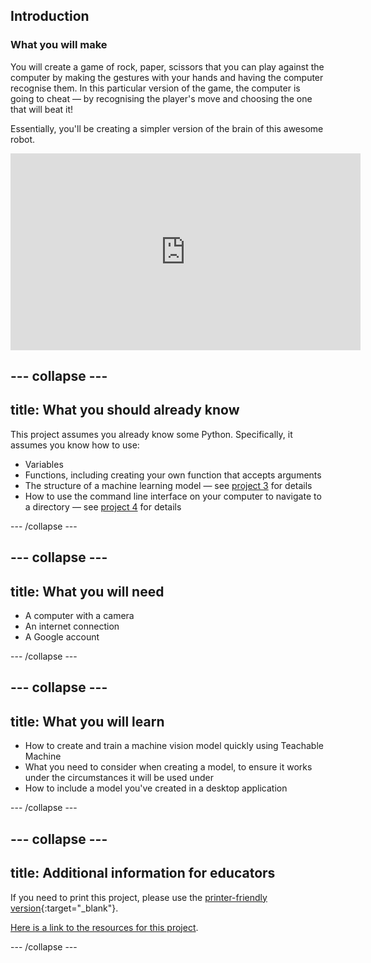 ## Introduction

### What you will make
You will create a game of rock, paper, scissors that you can play against the computer by making the gestures with your hands and having the computer recognise them. In this particular version of the game, the computer is going to cheat — by recognising the player's move and choosing the one that will beat it!

Essentially, you'll be creating a simpler version of the brain of this awesome robot.

<iframe width="560" height="315" src="https://www.youtube-nocookie.com/embed/Qb5UIPeFClM?controls=0&amp;start=3" frameborder="0" allow="accelerometer; autoplay; clipboard-write; encrypted-media; gyroscope; picture-in-picture" allowfullscreen></iframe>

--- collapse ---
---
title: What you should already know
---
This project assumes you already know some Python. Specifically, it assumes you know how to use:

+ Variables
+ Functions, including creating your own function that accepts arguments
+ The structure of a machine learning model — see [project 3](#) for details
+ How to use the command line interface on your computer to navigate to a directory — see [project 4](#) for details

--- /collapse ---

--- collapse ---
---
title: What you will need
---

+ A computer with a camera
+ An internet connection
+ A Google account

--- /collapse ---

--- collapse ---
---
title: What you will learn
---

+ How to create and train a machine vision model quickly using Teachable Machine
+ What you need to consider when creating a model, to ensure it works under the circumstances it will be used under
+ How to include a model you've created in a desktop application

--- /collapse ---

--- collapse ---
---
title: Additional information for educators
---

If you need to print this project, please use the [printer-friendly version](https://projects.raspberrypi.org/en/projects/trained-vision-app/print){:target="_blank"}.

[Here is a link to the resources for this project](http://rpf.io/trained-vision-app-go).

--- /collapse ---
